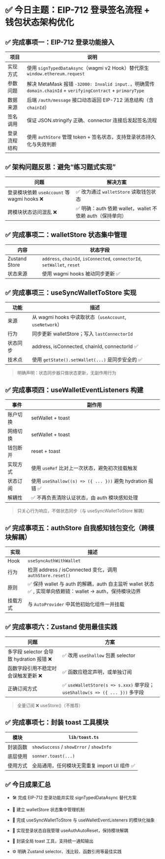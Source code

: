 # ✅ 今日主题：EIP-712 登录签名流程 + 钱包状态架构优化

## ✅ 完成事项一：EIP-712 登录功能接入

| 项目         | 说明                                                                                                         |
| ------------ | ------------------------------------------------------------------------------------------------------------ |
| 实现方式     | 使用 `signTypedDataAsync`（wagmi v2 Hook）替代原生 `window.ethereum.request`                                 |
| 参数问题     | 解决 MetaMask 报错 `-32000: Invalid input.`，明确需传 `domain.chainId` + `verifyingContract` + `primaryType` |
| 数据来源     | 后端 `/auth/message` 接口动态返回 EIP-712 消息结构（含 `chainId`）                                           |
| 签名调用     | 保证 JSON.stringify 正确、connector 连接后发起签名流程                                                       |
| 登录流程结构 | 使用 `authStore` 管理 token + 签名状态，支持登录状态持久化与失效判断                                         |

## ✅ 架构问题反思：避免“练习题式实现”

| 问题                                        | 解决方案                                                  |
| ------------------------------------------- | --------------------------------------------------------- |
| 登录模块依赖 `useAccount` 等 wagmi hooks ❌ | ✅ 改为通过 `walletStore` 读取钱包状态                    |
| 跨模块状态访问混乱 ❌                       | ✅ 明确：auth 依赖 wallet，wallet 不依赖 auth（保持单向） |

## ✅ 完成事项二：walletStore 状态集中管理

| 内容          | 状态字段                                                                 |
| ------------- | ------------------------------------------------------------------------ |
| Zustand Store | `address`, `chainId`, `isConnected`, `connectorId`, `setWallet`, `reset` |
| 状态来源      | 使用 wagmi hooks 被动同步更新 ✅                                         |

## ✅ 完成事项三：useSyncWalletToStore 实现

| 功能     | 描述                                                    |
| -------- | ------------------------------------------------------- |
| 来源     | 从 wagmi hooks 中读取状态（`useAccount`, `useNetwork`） |
| 行为     | 同步更新 walletStore；写入 `lastConnectorId`            |
| 状态同步 | address, isConnected, chainId, connectorId ✅           |
| 技术点   | 使用 `getState().setWallet(...)` 是同步安全的 ✅        |

> 明确声明：状态同步器只做状态更新，无副作用行为

## ✅ 完成事项四：useWalletEventListeners 构建

| 事件     | 副作用                                                     |
| -------- | ---------------------------------------------------------- |
| 账户切换 | setWallet + toast                                          |
| 网络切换 | setWallet + toast                                          |
| 钱包断开 | reset + toast                                              |
| 实现方式 | 使用 `useRef` 比对上一次状态，避免初次挂载触发             |
| 状态订阅 | 使用 `useShallow((s) => ({ ... }))` 避免 hydration 报错 ✅ |
| 解耦性   | ✅ 不再负责清除认证状态，由 auth 模块感知处理              |

> 只关心行为响应，不做状态同步（与 useSyncWalletToStore 解耦）

## ✅ 完成事项五：authStore 自我感知钱包变化（跨模块解耦）

| 实现     | 描述                                                                                                      |
| -------- | --------------------------------------------------------------------------------------------------------- |
| Hook     | `useSyncAuthWithWallet`                                                                                   |
| 行为     | 检测 address / isConnected 变化，调用 `authStore.reset()`                                                 |
| 原则     | ✅ 保持 wallet 与 auth 的解耦，auth 自主监听 wallet 状态 ✅ , 实现单向依赖链：wallet → auth，保持模块边界 |
| 挂载方式 | 与 `AutoProvider` 中其他初始化组件一并挂载                                                                |

## ✅ 完成事项六：Zustand 使用最佳实践

| 问题                                     | 方案                                                                        |
| ---------------------------------------- | --------------------------------------------------------------------------- |
| 多字段 selector 会导致 hydration 报错 ❌ | ✅ 改用 `useShallow` 包裹 selector                                          |
| 函数字段引用不稳定时会误触发更新 ❌      | ✅ 函数应稳定声明，或单独订阅                                               |
| 正确订阅方式                             | ✅ `useWalletStore(s => s.xxx)` 单字段；`useShallow(s => ({ ... }))` 多字段 |

> 全量订阅 ❌ useStore()（不推荐）

## ✅ 完成事项七：封装 toast 工具模块

| 模块     | `lib/toast.ts`                               |
| -------- | -------------------------------------------- |
| 封装函数 | `showSuccess` / `showError` / `showInfo`     |
| 底层使用 | `sonner.toast(...)`                          |
| 使用方式 | 全局通用，任何模块无需重复 import UI 组件 ✅ |

## ✅ 今日成果汇总

- 🛠 完成 EIP-712 登录功能并实现 signTypedDataAsync 替代方案

- 🧱 建立 walletStore 状态集中管理机制

- 🔁 完成 useSyncWalletToStore 与 useWalletEventListeners 的模块化抽象

- 🔐 实现登录状态自我管理 useAuthAutoReset，保持模块解耦

- 🧃 封装全局 toast 工具，支持统一通知输出

- ⚙️ 明确 Zustand selector、浅比较、函数引用等最佳实践
